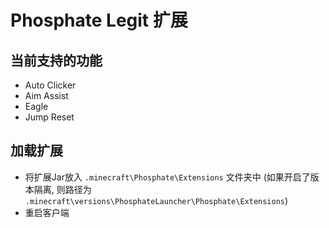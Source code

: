 # Phosphate Legit 扩展

## 当前支持的功能
- Auto Clicker
- Aim Assist
- Eagle
- Jump Reset

## 加载扩展

- 将扩展Jar放入 `.minecraft\Phosphate\Extensions` 文件夹中 (如果开启了版本隔离,
  则路径为 `.minecraft\versions\PhosphateLauncher\Phosphate\Extensions`)
- 重启客户端

